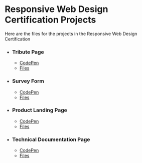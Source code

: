# Responsive Web Design Certification Projects

Here are the files for the projects in the Responsive Web Design Certification 

- ### Tribute Page 
    - [CodePen](https://codepen.io/pumacens/pen/VwLVjGy)
    - [Files](./Tribute-Page)

- ### Survey Form
    - [CodePen](https://codepen.io/pumacens/pen/KKprYZM)
    - [Files](./Survey-Form)
    
- ### Product Landing Page
    - [CodePen](https://codepen.io/pumacens/pen/bGdOOJN)
    - [Files](./Product-Landing-Page)

- ### Technical Documentation Page
    - [CodePen](https://codepen.io/pumacens/pen/jOPdvjb)
    - [Files](./Technical-Documentation-Page)